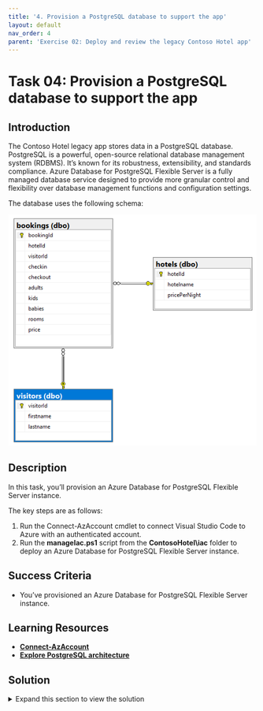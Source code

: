 ```yaml
---
title: '4. Provision a PostgreSQL database to support the app'
layout: default
nav_order: 4
parent: 'Exercise 02: Deploy and review the legacy Contoso Hotel app'
---
```


# Task 04: Provision a PostgreSQL database to support the app

<!--- Estimated time: 10 minutes---> 

## Introduction

The Contoso Hotel legacy app stores data in a PostgreSQL database. PostgreSQL is a powerful, open-source relational database management system (RDBMS). It’s known for its robustness, extensibility, and standards compliance. Azure Database for PostgreSQL Flexible Server is a fully managed database service designed to provide more granular control and flexibility over database management functions and configuration settings. 

The database uses the following schema:

![ContosoHotelsERD.png](../../media/ContosoHotelsERD.png)

## Description

In this task, you’ll provision an Azure Database for PostgreSQL Flexible Server instance. 

The key steps are as follows:

1. Run the Connect-AzAccount cmdlet to connect Visual Studio Code to Azure with an authenticated account. 
1. Run the **manageIac.ps1** script from the **ContosoHotel\iac** folder to deploy an Azure Database for PostgreSQL Flexible Server instance. 

## Success Criteria

- You’ve provisioned an Azure Database for PostgreSQL Flexible Server instance. 

## Learning Resources

- [**Connect-AzAccount**](https://learn.microsoft.com/en-us/powershell/module/az.accounts/connect-azaccount?view=azps-12.3.0)
- [**Explore PostgreSQL architecture**](https://learn.microsoft.com/en-us/training/modules/explore-postgresql-architecture/ )

## Solution

<details markdown="block">
<summary>Expand this section to view the solution</summary>

In this task, you’ll provision a PostgreSQL database in Azure to support the app. You’ll use the same database to support the enhanced application that you build later in this lab.

1. Enter the following command at the Visual Studio Code Terminal window prompt. This command connects the Terminal window with your Azure subscription so that you deploy Azure resources to the correct subscription.

    ```
    Connect-AzAccount
    ```
    
1. On the **Let's get you signed in** page, select **Work or School account** and then select **Continue**. Sign in using your Azure credentials.

1. On the **Stay signed in to all your apps** page, select **OK** and then select **Done**. You are returned to Visual Studio Code. Information displays about available subscriptions. Select the subscription that you wish to use.

1. Replace the text REPLACE_WITH_REGION_YOU_SELECTED_IN_EX01_TASK01 in the following command with the Azure region location that you selected earlier in the lab. Enter the command at the Terminal window prompt and then select **Enter**. This command deploys a PostgreSQL server instance. 

    ```
    .\iac\manageIac.ps1 -iacAction create -passwd "1234ABcd!" -deploy "postgresql" -rgname "ContosoHotel" -location "REPLACE_WITH_REGION_YOU_SELECTED_IN_EX01_TASK01"
    ```

   {: .note }
   > The script first checks for common errors and then provisions the database. </br></br>It may take 6-10 minutes to deploy the PostgreSQL server instance. You may see several warnings display during deployment. 

   {: .warning }
   > You may see an error stating that Bicep is not found. If this error is displayed, repeat the steps in Exercise 01 Task 06 and then run the command again.

1. When the deployment completes, the Terminal window will display a message in green font that shows the connection string for the database. 

      ![7stqwpr8.png](../../media/7stqwpr8.png)

1. The *POSTGRES_CONNECTION_STRING* should resemble the following. Record the connection string for use later in the lab: 

    ```
    host=53pkyjrx5j7ve.postgres.database.azure.com;port=5432;database=pycontosohotel;user=contosoadmin;password=@lab.CloudPortalCredential(Admin).Password;
    ```
   
1. Leave Visual Studio Code open. You’ll use the tool in the next task.

</details>
